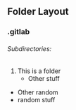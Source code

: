 Folder Layout
-----------------------
### .gitlab
###### Subdirectories:
1. This is a folder
   - Other stuff
 - Other random
 - random stuff
